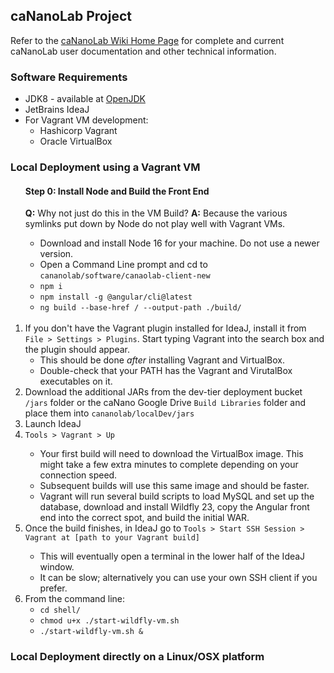 <h2>caNanoLab Project</h2>

Refer to the <a href="https://wiki.nci.nih.gov/x/F4V-AQ" target="_blank" nofollow noreferrer>caNanoLab Wiki Home Page</a> for complete and current caNanoLab user documentation and other technical information.

<h3>Software Requirements</h3>
<ul>
<li>JDK8 - available at <a href="https://jdk.java.net/java-se-ri/8-MR4" target="_blank" nofollow noreferrer>OpenJDK</a></li>
<li>JetBrains IdeaJ</li>
<li>For Vagrant VM development:
<ul>
<li>Hashicorp Vagrant</li>
<li>Oracle VirtualBox</li>
</ul>
</li>
</ul>

<h3>Local Deployment using a Vagrant VM</h3>
<ol>
<h4>Step 0: Install Node and Build the Front End</h4>
<b>Q:</b> Why not just do this in the VM Build?
<b>A:</b> Because the various symlinks put down by Node do not play well with Vagrant VMs.
<ul>
<li>Download and install Node 16 for your machine. Do not use a newer version.</li>
<li>Open a Command Line prompt and cd to <code>cananolab/software/canaolab-client-new</code></li>
<li><code>npm i</code></li>
<li><code>npm install -g @angular/cli@latest</code></li>
<li><code>ng build --base-href / --output-path ./build/</code></li>
</ul>
<br />
<li>If you don't have the Vagrant plugin installed for IdeaJ, install it from <code>File > Settings > Plugins</code>. Start typing Vagrant into the search box and the plugin should appear.<ul>
    <li>This should be done <i>after</i> installing Vagrant and VirtualBox.</li>
    <li>Double-check that your PATH has the Vagrant and VirutalBox executables on it.</li>
</ul>
<li>Download the additional JARs from the dev-tier deployment bucket <code>/jars</code> folder or the caNano Google Drive <code>Build Libraries</code> folder and place them into <code>cananolab/localDev/jars</code></li>
<li>Launch IdeaJ</li>
<li><code>Tools > Vagrant > Up</code></li>
<ul>
    <li>Your first build will need to download the VirtualBox image. This might take a few extra minutes to complete depending on your connection speed.</li>
    <li>Subsequent builds will use this same image and should be faster.</li>
    <li>Vagrant will run several build scripts to load MySQL and set up the database, download and install Wildfly 23, copy the Angular front end into the correct spot, and build the initial WAR.</li>
</ul>
<li>Once the build finishes, in IdeaJ go to <code>Tools > Start SSH Session > Vagrant at [path to your Vagrant build]</code></li>
<ul>
<li>This will eventually open a terminal in the lower half of the IdeaJ window.</li>
<li>It can be slow; alternatively you can use your own SSH client if you prefer.</li>
</ul>
<li>From the command line: <ul>
<li><code>cd shell/</code></li>
<li><code>chmod u+x ./start-wildfly-vm.sh</code></li>
<li><code>./start-wildfly-vm.sh &</code></li>
</ul>
</li>
</ol>

<h3>Local Deployment directly on a Linux/OSX platform</h3>

